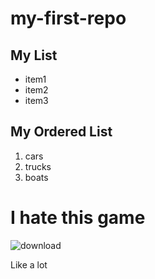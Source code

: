 # my-first-repo
<!--
comments syntax
-->
## My List 
- item1
- item2
- item3

## My Ordered List
1. cars
2. trucks
3. boats

<h1>I hate this game</h1>

![download](https://github.com/gordondavis8379/my-first-repo/assets/148791347/b089c197-5cb3-4b6b-a15b-04b213c8ab86)

<p>Like a lot</p>
